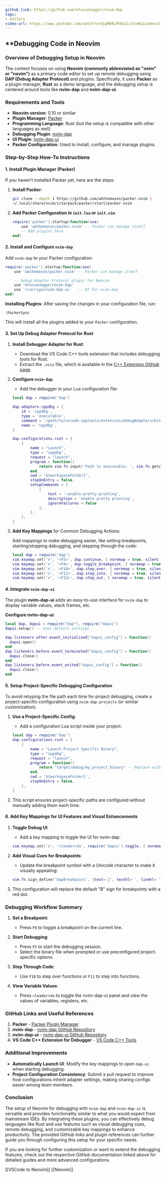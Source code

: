 ```yaml
---
github_link: https://github.com/mfussenegger/nvim-dap
tags:
- editors
video-url: https://www.youtube.com/watch?v=djpMB9LPkBc&list=WL&index=3
---
```

## **Debugging Code in Neovim

### Overview of Debugging Setup in Neovim

The content focuses on using **Neovim (commonly abbreviated as "neim" or "nevim")** as a primary code editor to set up remote debugging using **DAP (Debug Adapter Protocol)** and plugins. Specifically, it uses **Packer** as a plugin manager, **Rust** as a demo language, and the debugging setup is centered around tools like **nvim-dap** and **nvim-dap-ui**.

### Requirements and Tools

- **Neovim version**: 0.10 or similar
- **Plugin Manager**: [Packer](https://github.com/wbthomason/packer.nvim)
- **Programming Language**: Rust (but the setup is compatible with other languages as well)
- **Debugging Plugin**: [nvim-dap](https://github.com/mfussenegger/nvim-dap)
- **UI Plugin**: [nvim-dap-ui](https://github.com/rcarriga/nvim-dap-ui)
- **Packer Configuration**: Used to install, configure, and manage plugins.

### Step-by-Step How-To Instructions

#### 1. Install Plugin Manager (Packer)

If you haven't installed Packer yet, here are the steps:

1. **Install Packer**:
   ```sh
   git clone --depth 1 https://github.com/wbthomason/packer.nvim \
   ~/.local/share/nvim/site/pack/packer/start/packer.nvim
   ```
2. **Add Packer Configuration in `init.lua` or `init.vim`**:
   ```lua
   require('packer').startup(function(use)
       use 'wbthomason/packer.nvim' -- Packer can manage itself
       -- Add plugins here
   end)
   ```

#### 2. Install and Configure `nvim-dap`

Add `nvim-dap` to your Packer configuration:

```lua
require('packer').startup(function(use)
    use 'wbthomason/packer.nvim' -- Packer can manage itself

    -- Debug Adapter Protocol plugin for Neovim
    use 'mfussenegger/nvim-dap'
    use 'rcarriga/nvim-dap-ui'   -- UI for nvim-dap
end)
```

**Installing Plugins**: After saving the changes in your configuration file, run:

```vim
:PackerSync
```

This will install all the plugins added to your `Packer` configuration.

#### 3. Set Up Debug Adapter Protocol for Rust

1. **Install Debugger Adapter for Rust**:
   - Download the VS Code C++ tools extension that includes debugging tools for Rust.
   - Extract the `.vsix` file, which is available in the [C++ Extension GitHub page](https://github.com/microsoft/vscode-cpptools).

2. **Configure `nvim-dap`**:
   - Add the debugger in your Lua configuration file:

   ```lua
   local dap = require('dap')

   dap.adapters.cppdbg = {
       id = 'cppdbg',
       type = 'executable',
       command = '/path/to/vscode-cpptools/extension/debugAdapters/bin/OpenDebugAD7', -- Change this path
       name = 'cppdbg',
   }

   dap.configurations.rust = {
       {
           name = "Launch",
           type = "cppdbg",
           request = "launch",
           program = function()
               return vim.fn.input('Path to executable: ', vim.fn.getcwd() .. '/', 'file')
           end,
           cwd = '${workspaceFolder}',
           stopOnEntry = false,
           setupCommands = {
               {
                   text = '-enable-pretty-printing',
                   description = 'enable pretty printing',
                   ignoreFailures = false
               },
           },
       },
   }
   ```

3. **Add Key Mappings** for Common Debugging Actions:

   Add mappings to make debugging easier, like setting breakpoints, starting/stopping debugging, and stepping through the code:

   ```lua
   local dap = require('dap')
   vim.keymap.set('n', '<F5>', dap.continue, { noremap = true, silent = true })
   vim.keymap.set('n', '<F9>', dap.toggle_breakpoint, { noremap = true, silent = true })
   vim.keymap.set('n', '<F10>', dap.step_over, { noremap = true, silent = true })
   vim.keymap.set('n', '<F11>', dap.step_into, { noremap = true, silent = true })
   vim.keymap.set('n', '<F12>', dap.step_out, { noremap = true, silent = true })
   ```

#### 4. Integrate `nvim-dap-ui`

The plugin **nvim-dap-ui** adds an easy-to-use interface for `nvim-dap` to display variable values, stack frames, etc.

**Configure nvim-dap-ui**:

```lua
local dap, dapui = require("dap"), require("dapui")
dapui.setup() -- Uses default settings

dap.listeners.after.event_initialized["dapui_config"] = function()
  dapui.open()
end
dap.listeners.before.event_terminated["dapui_config"] = function()
  dapui.close()
end
dap.listeners.before.event_exited["dapui_config"] = function()
  dapui.close()
end
```

#### 5. Setup Project-Specific Debugging Configuration

To avoid retyping the file path each time for project debugging, create a project-specific configuration using `nvim-dap-projects` (or similar customization).

1. **Use a Project-Specific Config**:
   - Add a configuration Lua script inside your project:

   ```lua
   local dap = require('dap')
   dap.configurations.rust = {
       {
           name = "Launch Project Specific Binary",
           type = "cppdbg",
           request = "launch",
           program = function()
               return "target/debug/my_project_binary" -- Replace with your specific path
           end,
           cwd = '${workspaceFolder}',
           stopOnEntry = false,
       },
   }
   ```

2. This script ensures project-specific paths are configured without manually adding them each time.

#### 6. Add Key Mappings for UI Features and Visual Enhancements

1. **Toggle Debug UI**:
   - Add a key mapping to toggle the UI for nvim-dap:

   ```lua
   vim.keymap.set('n', '<leader>du', require('dapui').toggle, { noremap = true, silent = true })
   ```

2. **Add Visual Cues for Breakpoints**:
   - Update the breakpoint symbol with a Unicode character to make it visually appealing:

   ```lua
   vim.fn.sign_define('DapBreakpoint', {text='🔴', texthl='', linehl='', numhl=''})
   ```

3. This configuration will replace the default "B" sign for breakpoints with a red dot.

### Debugging Workflow Summary

1. **Set a Breakpoint**:
   - Press `F9` to toggle a breakpoint on the current line.

2. **Start Debugging**:
   - Press `F5` to start the debugging session.
   - Select the binary file when prompted or use preconfigured project-specific options.

3. **Step Through Code**:
   - Use `F10` to step over functions or `F11` to step into functions.

4. **View Variable Values**:
   - Press `<leader>du` to toggle the nvim-dap-ui panel and view the values of variables, registers, etc.

### GitHub Links and Useful References

1. **Packer** - [Packer Plugin Manager](https://github.com/wbthomason/packer.nvim)
2. **nvim-dap** - [nvim-dap GitHub Repository](https://github.com/mfussenegger/nvim-dap)
3. **nvim-dap-ui** - [nvim-dap-ui GitHub Repository](https://github.com/rcarriga/nvim-dap-ui)
4. **VS Code C++ Extension for Debugger** - [VS Code C++ Tools](https://github.com/microsoft/vscode-cpptools)

### Additional Improvements

- **Automatically Launch UI**: Modify the key mappings to open `dap-ui` when starting debugging.
- **Project Configuration Consistency**: Submit a pull request to improve how configurations inherit adapter settings, making sharing configs easier among team members.

### Conclusion

The setup of Neovim for debugging with `nvim-dap` and `nvim-dap-ui` is versatile and provides functionality similar to what you would expect from mainstream IDEs. By integrating these plugins, you can effectively debug languages like Rust and use features such as visual debugging cues, remote debugging, and customizable key mappings to enhance productivity. The provided GitHub links and plugin references can further guide you through configuring this setup for your specific needs.

If you are looking for further customization or want to extend the debugging features, check out the respective GitHub documentation linked above for detailed guides and more advanced configurations.

[[VSCode to Neovim]]  [[Neovim]]